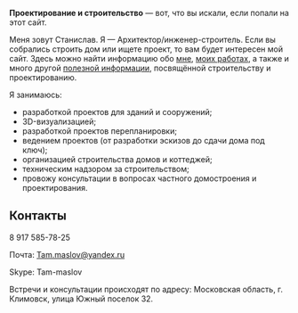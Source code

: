 **Проектирование и строительство** — вот, что вы искали, если попали на этот сайт.

Меня зовут Станислав. Я — Архитектор/инженер-строитель.
Если вы собрались строить дом или ищете проект, то вам будет интересен мой сайт.
Здесь можно найти информацию обо [мне](about/), [моих работах](portfolio/), а также и много другой [полезной информации](articles/), посвящённой строительству и проектированию.

Я занимаюсь:

* разработкой проектов для зданий и сооружений;
* 3D-визуализацией;
* разработкой проектов перепланировки;
* ведением проектов (от разработки эскизов до сдачи дома под ключ);
* организацией строительства домов и коттеджей;
* техническим надзором за строительством;
* провожу консультации в вопросах частного домостроения и проектирования.

## Контакты

<i class="fa fa-mobile"></i> 8 917 585-78-25

Почта: Tam.maslov@yandex.ru

Skype: Tam-maslov

Встречи и консультации происходят по адресу: Московская область, г. Климовск, улица Южный поселок 32.

<div class="map map_type_js i-bem" data-bem='{ "map": { "points": [[55.367315, 37.537928]] } }'></div>
